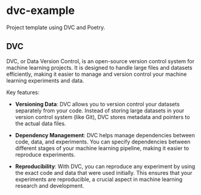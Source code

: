 # dvc-example

Project template using DVC and Poetry.

## DVC

DVC, or Data Version Control, is an open-source version control system for machine learning projects. It is designed to handle large files and datasets efficiently, making it easier to manage and version control your machine learning experiments and data.

Key features:

- **Versioning Data**: DVC allows you to version control your datasets separately from your code. Instead of storing large datasets in your version control system (like Git), DVC stores metadata and pointers to the actual data files.

- **Dependency Management**: DVC helps manage dependencies between code, data, and experiments. You can specify dependencies between different stages of your machine learning pipeline, making it easier to reproduce experiments.

- **Reproducibility**: With DVC, you can reproduce any experiment by using the exact code and data that were used initially. This ensures that your experiments are reproducible, a crucial aspect in machine learning research and development.

